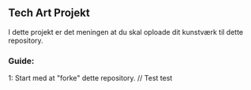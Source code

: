 ## Tech Art Projekt

I dette projekt er det meningen at du skal oploade dit kunstværk til dette repository.

### Guide:

1: Start med at "forke" dette repository.
// Test test

